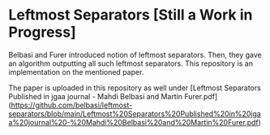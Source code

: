 # Leftmost Separators [Still a Work in Progress]

Belbasi and Furer introduced notion of leftmost separators. Then, they gave an algorithm outputting all such leftmost
separators. This repository is an implementation on the mentioned paper.

The paper is uploaded in this repository as well under [Leftmost Separators Published in jgaa journal - Mahdi Belbasi and Martin Furer.pdf]
 (https://github.com/belbasi/leftmost-separators/blob/main/Leftmost%20Separators%20Published%20in%20jgaa%20journal%20-%20Mahdi%20Belbasi%20and%20Martin%20Furer.pdf)
